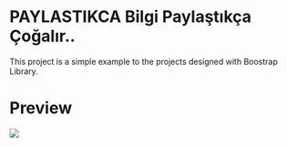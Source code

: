 # PAYLASTIKCA Bilgi Paylaştıkça Çoğalır..
This project is a simple example to the projects designed with Boostrap Library.
# Preview
![](paylastikca.gif)
